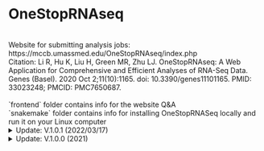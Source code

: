 # OneStopRNAseq
<br>
Website for submitting analysis jobs: https://mccb.umassmed.edu/OneStopRNAseq/index.php<br>
Citation: Li R, Hu K, Liu H, Green MR, Zhu LJ. OneStopRNAseq: A Web Application for Comprehensive and Efficient Analyses of RNA-Seq Data. Genes (Basel). 2020 Oct 2;11(10):1165. doi: 10.3390/genes11101165. PMID: 33023248; PMCID: PMC7650687.<br>
<br>
`frontend` folder contains info for the website Q&A<br>
`snakemake` folder contains info for installing OneStopRNASeq locally and run it on your Linux computer<br>

<details markdown="1">
<summary>Update: V.1.0.1 (2022/03/17)</summary>

1. add support site to Help tab.
</details>

<details markdown="1">
<summary>Update: V.1.0.0 (2021)</summary>

1. allow multiple GEO;
2. contrast/sample validator;
3. optimize result display;
4. email relay service changes;
5. update User's Guide;
6. update workflow image;
7. fix "go back" button.
</details>
